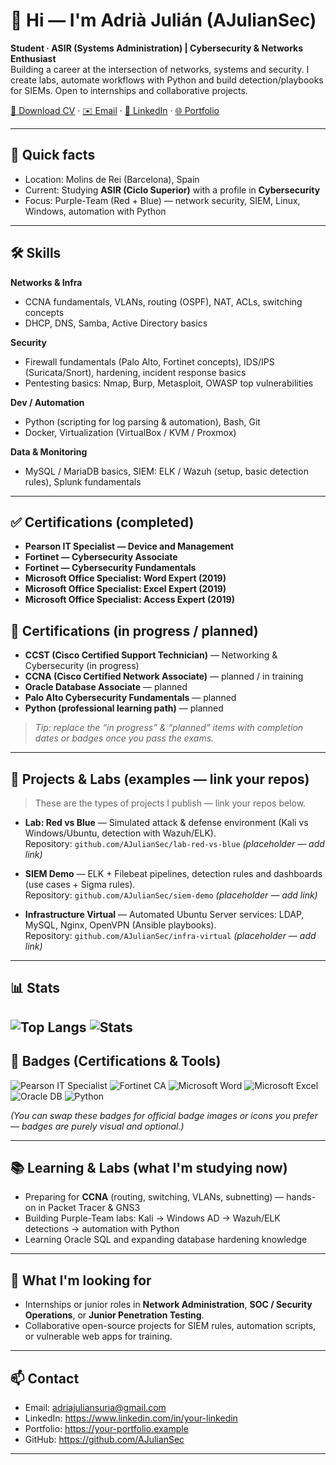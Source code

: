 # 👋 Hi — I'm Adrià Julián (AJulianSec)

**Student · ASIR (Systems Administration) | Cybersecurity & Networks Enthusiast**  
Building a career at the intersection of networks, systems and security. I create labs, automate workflows with Python and build detection/playbooks for SIEMs. Open to internships and collaborative projects.

[📄 Download CV](./assets/cv.pdf) · [✉️ Email](mailto:adriajuliansuria@gmail.com) · [🔗 LinkedIn](https://www.linkedin.com/in/your-linkedin) · [🌐 Portfolio](https://your-portfolio.example)

---

## 🎯 Quick facts
- Location: Molins de Rei (Barcelona), Spain  
- Current: Studying **ASIR (Ciclo Superior)** with a profile in **Cybersecurity**  
- Focus: Purple-Team (Red + Blue) — network security, SIEM, Linux, Windows, automation with Python

---

## 🛠️ Skills

**Networks & Infra**
- CCNA fundamentals, VLANs, routing (OSPF), NAT, ACLs, switching concepts  
- DHCP, DNS, Samba, Active Directory basics

**Security**
- Firewall fundamentals (Palo Alto, Fortinet concepts), IDS/IPS (Suricata/Snort), hardening, incident response basics  
- Pentesting basics: Nmap, Burp, Metasploit, OWASP top vulnerabilities

**Dev / Automation**
- Python (scripting for log parsing & automation), Bash, Git  
- Docker, Virtualization (VirtualBox / KVM / Proxmox)

**Data & Monitoring**
- MySQL / MariaDB basics, SIEM: ELK / Wazuh (setup, basic detection rules), Splunk fundamentals

---

## ✅ Certifications (completed)
- **Pearson IT Specialist — Device and Management**  
- **Fortinet — Cybersecurity Associate**  
- **Fortinet — Cybersecurity Fundamentals**  
- **Microsoft Office Specialist: Word Expert (2019)**  
- **Microsoft Office Specialist: Excel Expert (2019)**  
- **Microsoft Office Specialist: Access Expert (2019)**

## 🚧 Certifications (in progress / planned)
- **CCST (Cisco Certified Support Technician)** — Networking & Cybersecurity (in progress)  
- **CCNA (Cisco Certified Network Associate)** — planned / in training  
- **Oracle Database Associate** — planned  
- **Palo Alto Cybersecurity Fundamentals** — planned  
- **Python (professional learning path)** — planned

> _Tip: replace the “in progress” & “planned” items with completion dates or badges once you pass the exams._

---

## 🔭 Projects & Labs (examples — link your repos)
> These are the types of projects I publish — link your repos below.

- **Lab: Red vs Blue** — Simulated attack & defense environment (Kali vs Windows/Ubuntu, detection with Wazuh/ELK).  
  Repository: `github.com/AJulianSec/lab-red-vs-blue` *(placeholder — add link)*

- **SIEM Demo** — ELK + Filebeat pipelines, detection rules and dashboards (use cases + Sigma rules).  
  Repository: `github.com/AJulianSec/siem-demo` *(placeholder — add link)*

- **Infrastructure Virtual** — Automated Ubuntu Server services: LDAP, MySQL, Nginx, OpenVPN (Ansible playbooks).  
  Repository: `github.com/AJulianSec/infra-virtual` *(placeholder — add link)*

---

## 📊  Stats

![Top Langs](https://github-readme-stats.vercel.app/api/top-langs/?username=AJulianSec&layout=compact&theme=dark)
![Stats](https://github-readme-stats.vercel.app/api?username=AJulianSec&show_icons=true&count_private=true&theme=dark)
--

## 🔖 Badges (Certifications & Tools)

![Pearson IT Specialist](https://img.shields.io/badge/Pearson-IT%20Specialist-blue?style=flat&logo=pearson)
![Fortinet CA](https://img.shields.io/badge/Fortinet-Cybersec%20Associate-red?style=flat&logo=fortinet)
![Microsoft Word](https://img.shields.io/badge/Microsoft-Word%20Expert-blue?style=flat&logo=microsoft-word)
![Microsoft Excel](https://img.shields.io/badge/Microsoft-Excel%20Expert-green?style=flat&logo=microsoft-excel)
![Oracle DB](https://img.shields.io/badge/Oracle-Database%20Associate-red?style=flat&logo=oracle)
![Python](https://img.shields.io/badge/Python-Scripting%20(Learn)-blue?style=flat&logo=python)



*(You can swap these badges for official badge images or icons you prefer — badges are purely visual and optional.)*

---

## 📚 Learning & Labs (what I'm studying now)
- Preparing for **CCNA** (routing, switching, VLANs, subnetting) — hands-on in Packet Tracer & GNS3  
- Building Purple-Team labs: Kali → Windows AD → Wazuh/ELK detections → automation with Python  
- Learning Oracle SQL and expanding database hardening knowledge

---

## 💼 What I'm looking for
- Internships or junior roles in **Network Administration**, **SOC / Security Operations**, or **Junior Penetration Testing**.  
- Collaborative open-source projects for SIEM rules, automation scripts, or vulnerable web apps for training.

---

## 📫 Contact
- Email: adriajuliansuria@gmail.com  
- LinkedIn: https://www.linkedin.com/in/your-linkedin  
- Portfolio: https://your-portfolio.example  
- GitHub: https://github.com/AJulianSec

---
